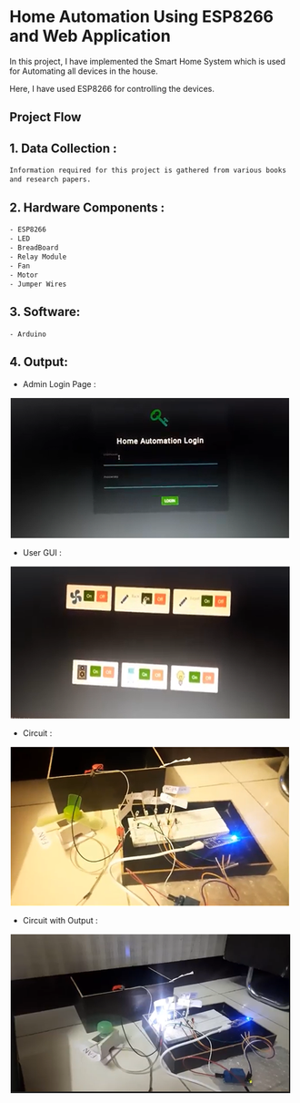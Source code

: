 # Home Automation Using ESP8266 and Web Application

In this project, I have implemented the Smart Home System which is used 
for Automating all devices in the house.

Here, I have used ESP8266 for controlling the devices.
## Project Flow

 ## 1. Data Collection : 
    
    Information required for this project is gathered from various books and research papers. 
 ## 2. Hardware Components :
    - ESP8266
    - LED
    - BreadBoard
    - Relay Module
    - Fan 
    - Motor
    - Jumper Wires
## 3. Software:
    - Arduino 
## 4. Output:
- Admin Login Page :

![](Images/11.png)

- User GUI :

![](Images/12.png)

- Circuit :

![](Images/13.png)

- Circuit with Output :

![](Images/14.png)
